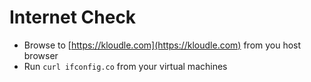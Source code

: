 # Internet Check

* Browse to [https://kloudle.com](https://kloudle.com) from you host browser
* Run `curl ifconfig.co` from your virtual machines